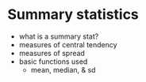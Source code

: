 # Summary statistics 





- what is a summary stat?
- measures of central tendency
- measures of spread
- basic functions used
  - mean, median, & sd
  
